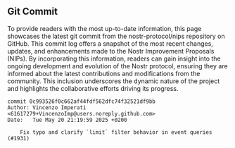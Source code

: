 ## Git Commit
To provide readers with the most up-to-date information, this page showcases the latest git commit from the nostr-protocol/nips repository on GitHub. This commit log offers a snapshot of the most recent changes, updates, and enhancements made to the Nostr Improvement Proposals (NIPs). By incorporating this information, readers can gain insight into the ongoing development and evolution of the Nostr protocol, ensuring they are informed about the latest contributions and modifications from the community. This inclusion underscores the dynamic nature of the project and highlights the collaborative efforts driving its progress.

```shell
commit 0c993526f0c662af44fdf562dfc74f32521df9bb
Author: Vincenzo Imperati <61617279+VincenzoImp@users.noreply.github.com>
Date:   Tue May 20 21:19:59 2025 +0200

    Fix typo and clarify `limit` filter behavior in event queries (#1931)
```
